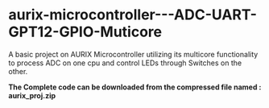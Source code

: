 # aurix-microcontroller---ADC-UART-GPT12-GPIO-Muticore
A basic project on AURIX Microcontroller utilizing its multicore functionality to process ADC on one cpu and control LEDs through Switches on the other. 

**The Complete code can be downloaded from the compressed file named : aurix_proj.zip**

